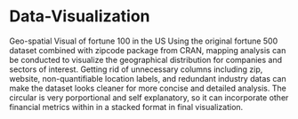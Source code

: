 # Data-Visualization
Geo-spatial Visual of fortune 100 in the US
Using the original fortune 500 dataset combined with zipcode package from CRAN, mapping analysis can be conducted to visualize the geographical distribution for companies and sectors of interest. 
Getting rid of unnecessary columns including zip, website, non-quantifiable location labels, and redundant industry datas can make the dataset looks cleaner for more concise and detailed analysis. 
The circular is very porportional and self explanatory, so it can incorporate other financial metrics within in a stacked format in final visualization.
